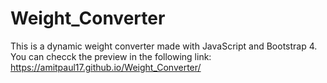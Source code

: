 # Weight_Converter
This is a dynamic weight converter made with JavaScript and Bootstrap 4. You can checck the preview in the following link:
https://amitpaul17.github.io/Weight_Converter/
